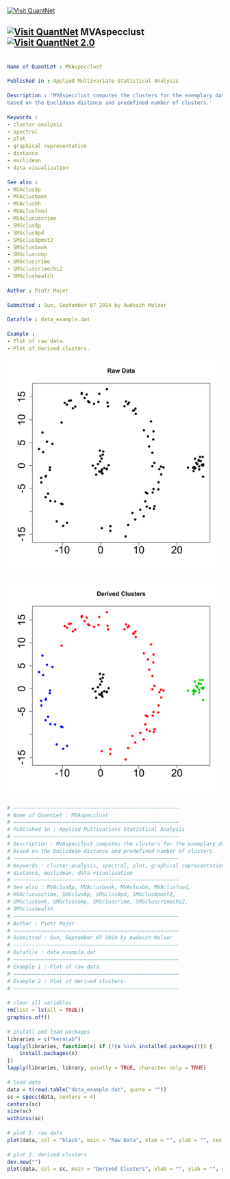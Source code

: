 
[<img src="https://github.com/QuantLet/Styleguide-and-Validation-procedure/blob/master/pictures/banner.png" alt="Visit QuantNet">](http://quantlet.de/index.php?p=info)

## [<img src="https://github.com/QuantLet/Styleguide-and-Validation-procedure/blob/master/pictures/qloqo.png" alt="Visit QuantNet">](http://quantlet.de/) **MVAspecclust** [<img src="https://github.com/QuantLet/Styleguide-and-Validation-procedure/blob/master/pictures/QN2.png" width="60" alt="Visit QuantNet 2.0">](http://quantlet.de/d3/ia)

```yaml

Name of QuantLet : MVAspecclust

Published in : Applied Multivariate Statistical Analysis

Description : 'MVAspecclust computes the clusters for the exemplary data
based on the Euclidean distance and predefined number of clusters.'

Keywords :
- cluster-analysis
- spectral
- plot
- graphical representation
- distance
- euclidean
- data visualization

See also :
- MVAclus8p
- MVAclusbank
- MVAclusbh
- MVAclusfood
- MVAclususcrime
- SMSclus8p
- SMSclus8pd
- SMSclus8pmst2
- SMSclusbank
- SMScluscomp
- SMScluscrime
- SMScluscrimechi2
- SMSclushealth

Author : Piotr Majer

Submitted : Sun, September 07 2014 by Awdesch Melzer

Datafile : data_example.dat

Example :
- Plot of raw data.
- Plot of derived clusters.
```

![Picture1](MVAspecclust-1-1.png)

![Picture2](MVAspecclust-2-1.png)


```r
# −−−−−−−−−−−−−−−−−−−−−−−−−−−−−−−−−−−−−−−−−−−−−−−−−−−−−−
# Name of QuantLet : MVAspecclust
# −−−−−−−−−−−−−−−−−−−−−−−−−−−−−−−−−−−−−−−−−−−−−−−−−−−−−−
# Published in : Applied Multivariate Statistical Analysis
# −−−−−−−−−−−−−−−−−−−−−−−−−−−−−−−−−−−−−−−−−−−−−−−−−−−−−−
# Description : MVAspecclust computes the clusters for the exemplary data 
# based on the Euclidean distance and predefined number of clusters.
# −−−−−−−−−−−−−−−−−−−−−−−−−−−−−−−−−−−−−−−−−−−−−−−−−−−−−−
# Keywords : cluster-analysis, spectral, plot, graphical representation, 
# distance, euclidean, data visualization
# −−−−−−−−−−−−−−−−−−−−−−−−−−−−−−−−−−−−−−−−−−−−−−−−−−−−−−
# See also : MVAclus8p, MVAclusbank, MVAclusbh, MVAclusfood, 
# MVAclususcrime, SMSclus8p, SMSclus8pd, SMSclus8pmst2, 
# SMSclusbank, SMScluscomp, SMScluscrime, SMScluscrimechi2, 
# SMSclushealth
# −−−−−−−−−−−−−−−−−−−−−−−−−−−−−−−−−−−−−−−−−−−−−−−−−−−−−−
# Author : Piotr Majer
# −−−−−−−−−−−−−−−−−−−−−−−−−−−−−−−−−−−−−−−−−−−−−−−−−−−−−−
# Submitted : Sun, September 07 2014 by Awdesch Melzer
# −−−−−−−−−−−−−−−−−−−−−−−−−−−−−−−−−−−−−−−−−−−−−−−−−−−−−−
# Datafile : data_example.dat
# −−−−−−−−−−−−−−−−−−−−−−−−−−−−−−−−−−−−−−−−−−−−−−−−−−−−−−
# Example 1 : Plot of raw data.
# −−−−−−−−−−−−−−−−−−−−−−−−−−−−−−−−−−−−−−−−−−−−−−−−−−−−−−
# Example 2 : Plot of derived clusters.
# −−−−−−−−−−−−−−−−−−−−−−−−−−−−−−−−−−−−−−−−−−−−−−−−−−−−−−

# clear all variables
rm(list = ls(all = TRUE))
graphics.off()

# install and load packages
libraries = c("kernlab")
lapply(libraries, function(x) if (!(x %in% installed.packages())) {
    install.packages(x)
})
lapply(libraries, library, quietly = TRUE, character.only = TRUE)

# load data
data = t(read.table("data_example.dat", quote = ""))
sc = specc(data, centers = 4)
centers(sc)
size(sc)
withinss(sc)

# plot 1: raw data
plot(data, col = "black", main = "Raw Data", xlab = "", ylab = "", cex.axis = 2, lwd = 2, pch = 16)

# plot 2: derived clusters
dev.new("")
plot(data, col = sc, main = "Derived Clusters", xlab = "", ylab = "", cex.axis = 2, lwd = 2, pch = 16) 

```
